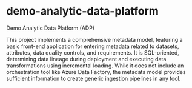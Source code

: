 # demo-analytic-data-platform
Demo Analytic Data Platform (ADP)

This project implements a comprehensive metadata model, featuring a basic front-end application for entering metadata related to datasets, attributes, data quality controls, and requirements. It is SQL-oriented, determining data lineage during deployment and executing data transformations using incremental loading. While it does not include an orchestration tool like Azure Data Factory, the metadata model provides sufficient information to create generic ingestion pipelines in any tool.